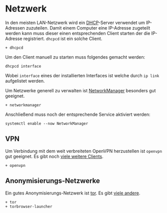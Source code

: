 # Netzwerk

In den meisten LAN-Netzwerk wird ein [DHCP](https://wiki.archlinux.org/index.php/dhcpcd)-Server verwendet um IP-Adressen zuzuteilen. Damit einem Computer eine IP-Adresse zugeteilt werden kann muss dieser einen entsprechenden Client starten der die IP-Adresse registriert. `dhcpcd` ist ein solche Client. 

    + dhcpcd

Um den Client manuell zu starten muss folgendes gemacht werden:

    dhcpcd interface

Wobei `interface` eines der installierten Interfaces ist welche durch `ip link` aufgelistet werden.


Um Netzwerke generell zu verwalten ist [NetworkManager](https://wiki.archlinux.org/index.php/NetworkManager) besonders gut geeignet.

    + networkmanager

Anschließend muss noch der entsprechende Service aktiviert werden:

    systemctl enable --now NetworkManager

## VPN 

Um Verbindung mit dem weit verbreiteten OpenVPN herzustellen ist `openvpn` gut geeignet. Es gibt noch [viele weitere Clients](https://wiki.archlinux.org/index.php/list_of_applications#VPN_clients).

    + openvpn

## Anonymisierungs-Netzwerke

Ein gutes Anonymisierungs-Netzwerk ist [tor](https://wiki.archlinux.org/index.php/Tor). Es gibt [viele andere](https://wiki.archlinux.org/index.php/list_of_applications#Anonymizing_networks).

    + tor
    + torbrowser-launcher

